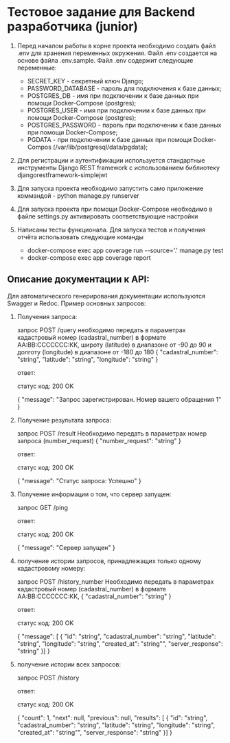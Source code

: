 # Тестовое задание для Backend разработчика (junior)
1. Перед началом работы в корне проекта необходимо создать файл .env для хранения переменных окружения.
Файл .env создается на основе файла .env.sample.
Файл .env содержит следующие переменные:
   * SECRET_KEY - секретный ключ Django;
   * PASSWORD_DATABASE - пароль для подключения к базе данных;
   * POSTGRES_DB - имя при подключении к базе данных при помощи Docker-Compose (postgres);
   * POSTGRES_USER - имя при подключении к базе данных при помощи Docker-Compose (postgres);
   * POSTGRES_PASSWORD - пароль при подключении к базе данных при помощи Docker-Compose;
   * PGDATA - при подключении к базе данных при помощи Docker-Compos (/var/lib/postgresql/data/pgdata);

2. Для регистрации и аутентификации используется стандартные инструменты Django REST framework с использованием библиотеку djangorestframework-simplejwt
3. Для запуска проекта необходимо запустить само приложение коммандой - python manage.py runserver
4. Для запуска проекта при помощи Docker-Compose необходимо в файле settings.py активировать соответствующие настройки
5. Написаны тесты функционала.
   Для запуска тестов и получения отчёта использовать следующие команды
   - docker-compose exec app coverage run --source='.' manage.py test
   - docker-compose exec app coverage report

## Описание документации к API:
Для автоматического генерирования документации используются Swagger и Redoc.
Пример основных запросов:
1. Получения запроса:


    запрос POST /query
    необходимо передать в параметрах кадастровый номер (cadastral_number) в формате АА:ВВ:CCCCСCC:КК, 
    широту (latitude) в диапазоне от -90 до 90 и долготу (longitude) в диапазоне от -180 до 180
    {
      "cadastral_number": "string",
      "latitude": "string",
      "longitude": "string"
    }

    ответ: 

    статус код: 200 OK

    {
      "message": "Запрос зарегистрирован. Номер вашего обращения 1"
    }

2. Получение результата запроса:


    запрос POST /result
    Необходимо передать в параметрах номер запроса (number_request)
    {
      "number_request": "string"
    }

    ответ: 

    статус код: 200 OK

    {
      "message": "Статус запроса: Успешно"
    }

3. Получение информации о том, что сервер запущен:


    запрос GET /ping

    ответ: 

    статус код: 200 OK

    {
      "message": "Сервер запущен"
    }

4. получение истории запросов, принадлежащих только одному кадастровому номеру:


    запрос POST /history_number
    Необходимо передать в параметрах кадастровый номер (cadastral_number) в формате АА:ВВ:CCCCСCC:КК,
    {
      "cadastral_number": "string"
    }

    ответ: 

    статус код: 200 OK

    {
      "message": [
        {
          "id": "string",
          "cadastral_number": "string",
          "latitude": "string",
          "longitude": "string",
          "created_at": "string"",
          "server_response": "string"
        }]
    }

5. получение истории всех запросов:


    запрос POST /history

    ответ: 

    статус код: 200 OK

    {
     "count": 1,
     "next": null,
     "previous": null,
     "results": [
        {
          "id": "string",
          "cadastral_number": "string",
          "latitude": "string",
          "longitude": "string",
          "created_at": "string"",
          "server_response": "string"
        }]
     }
